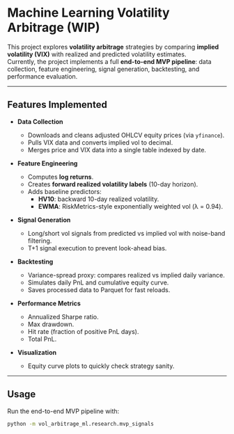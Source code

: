 # Machine Learning Volatility Arbitrage (WIP)

This project explores **volatility arbitrage** strategies by comparing **implied volatility (VIX)** with realized and predicted volatility estimates.  
Currently, the project implements a full **end-to-end MVP pipeline**: data collection, feature engineering, signal generation, backtesting, and performance evaluation.

---

## Features Implemented
- **Data Collection**
  - Downloads and cleans adjusted OHLCV equity prices (via `yfinance`).
  - Pulls VIX data and converts implied vol to decimal.
  - Merges price and VIX data into a single table indexed by date.

- **Feature Engineering**
  - Computes **log returns**.
  - Creates **forward realized volatility labels** (10-day horizon).
  - Adds baseline predictors:
    - **HV10**: backward 10-day realized volatility.
    - **EWMA**: RiskMetrics-style exponentially weighted vol (λ = 0.94).

- **Signal Generation**
  - Long/short vol signals from predicted vs implied vol with noise-band filtering.
  - T+1 signal execution to prevent look-ahead bias.

- **Backtesting**
  - Variance-spread proxy: compares realized vs implied daily variance.
  - Simulates daily PnL and cumulative equity curve.
  - Saves processed data to Parquet for fast reloads.

- **Performance Metrics**
  - Annualized Sharpe ratio.
  - Max drawdown.
  - Hit rate (fraction of positive PnL days).
  - Total PnL.

- **Visualization**
  - Equity curve plots to quickly check strategy sanity.

---

## Usage
Run the end-to-end MVP pipeline with:
```bash
python -m vol_arbitrage_ml.research.mvp_signals
